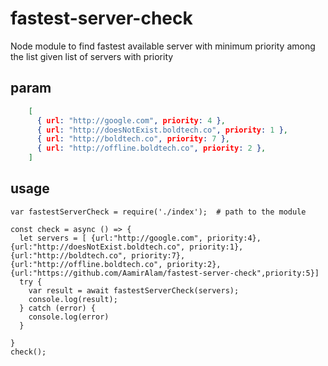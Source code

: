 # fastest-server-check
Node module to find fastest available server with minimum priority among the list given list of servers with priority

## param
```json
    [
      { url: "http://google.com", priority: 4 },
      { url: "http://doesNotExist.boldtech.co", priority: 1 },
      { url: "http://boldtech.co", priority: 7 },
      { url: "http://offline.boldtech.co", priority: 2 },
    ]
```

## usage

```
var fastestServerCheck = require('./index');  # path to the module

const check = async () => {
  let servers = [ {url:"http://google.com", priority:4}, {url:"http://doesNotExist.boldtech.co", priority:1},{url:"http://boldtech.co", priority:7},{url:"http://offline.boldtech.co", priority:2},{url:"https://github.com/AamirAlam/fastest-server-check",priority:5}]
  try {
    var result = await fastestServerCheck(servers);
    console.log(result);  
  } catch (error) {
    console.log(error)
  }
  
}
check();
```
